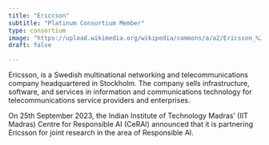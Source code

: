 ```yaml
---
title: "Ericcson"
subtitle: "Platinum Consortium Member"
type: consortium
image: "https://upload.wikimedia.org/wikipedia/commons/a/a2/Ericsson_%282018%29.svg"
draft: false

---
```


Ericsson, is a Swedish multinational networking and telecommunications company headquartered in Stockholm. The company sells infrastructure, software, and services in information and communications technology for telecommunications service providers and enterprises. 

On 25th September 2023, the Indian Institute of Technology Madras’ (IIT Madras) Centre for Responsible AI (CeRAI) announced that it is partnering Ericsson for joint research in the area of Responsible AI.




